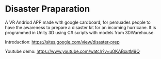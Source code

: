 # Disaster Praparation
A VR Andriod APP made with google cardboard, for persuades people to have the awareness to prepare a disaster kit for an incoming hurricane. 
It is programmed in Unity 3D using C# scripts with models from 3DWarehouse.

Introduction: https://sites.google.com/view/disaster-prep

Youtube demo: https://www.youtube.com/watch?v=uOKABxutM9Q
